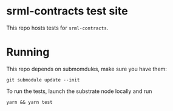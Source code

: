 
# srml-contracts test site

This repo hosts tests for `srml-contracts`.

# Running

This repo depends on submomdules, make sure you have them:

```
git submodule update --init
```

To run the tests, launch the substrate node locally and run

```
yarn && yarn test
```
